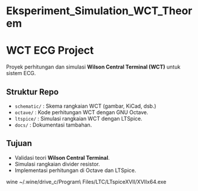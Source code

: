 # Eksperiment_Simulation_WCT_Theorem
# WCT ECG Project

Proyek perhitungan dan simulasi **Wilson Central Terminal (WCT)** untuk sistem ECG.

## Struktur Repo
- `schematic/` : Skema rangkaian WCT (gambar, KiCad, dsb.)
- `octave/` : Kode perhitungan WCT dengan GNU Octave.
- `ltspice/` : Simulasi rangkaian WCT dengan LTSpice.
- `docs/` : Dokumentasi tambahan.

## Tujuan
- Validasi teori **Wilson Central Terminal**.
- Simulasi rangkaian divider resistor.
- Implementasi perhitungan di Octave dan LTSpice.

wine ~/.wine/drive_c/Program\ Files/LTC/LTspiceXVII/XVIIx64.exe
